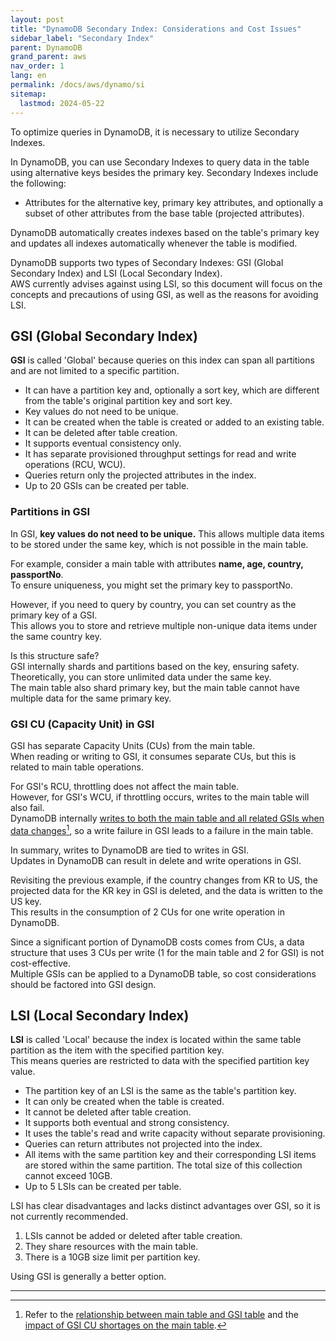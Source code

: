```yaml
---
layout: post
title: "DynamoDB Secondary Index: Considerations and Cost Issues"
sidebar_label: "Secondary Index"
parent: DynamoDB
grand_parent: aws
nav_order: 1
lang: en
permalink: /docs/aws/dynamo/si
sitemap:
  lastmod: 2024-05-22
---
```


To optimize queries in DynamoDB, it is necessary to utilize Secondary Indexes.

In DynamoDB, you can use Secondary Indexes to query data in the table using alternative keys besides the primary key. Secondary Indexes include the following:
- Attributes for the alternative key, primary key attributes, and optionally a subset of other attributes from the base table (projected attributes).

DynamoDB automatically creates indexes based on the table's primary key and updates all indexes automatically whenever the table is modified.

DynamoDB supports two types of Secondary Indexes: GSI (Global Secondary Index) and LSI (Local Secondary Index).  
AWS currently advises against using LSI, so this document will focus on the concepts and precautions of using GSI, as well as the reasons for avoiding LSI.

## GSI (Global Secondary Index)

**GSI** is called 'Global' because queries on this index can span all partitions and are not limited to a specific partition.

- It can have a partition key and, optionally a sort key, which are different from the table's original partition key and sort key.
- Key values do not need to be unique.
- It can be created when the table is created or added to an existing table.
- It can be deleted after table creation.
- It supports eventual consistency only.
- It has separate provisioned throughput settings for read and write operations (RCU, WCU).
- Queries return only the projected attributes in the index.
- Up to 20 GSIs can be created per table.

### Partitions in GSI

In GSI, **key values do not need to be unique.** This allows multiple data items to be stored under the same key, which is not possible in the main table.

For example, consider a main table with attributes **name, age, country, passportNo**.  
To ensure uniqueness, you might set the primary key to passportNo.  

However, if you need to query by country, you can set country as the primary key of a GSI.  
This allows you to store and retrieve multiple non-unique data items under the same country key.

Is this structure safe?  
GSI internally shards and partitions based on the key, ensuring safety.  
Theoretically, you can store unlimited data under the same key.  
The main table also shard primary key, but the main table cannot have multiple data for the same primary key.


### GSI CU (Capacity Unit) in GSI

GSI has separate Capacity Units (CUs) from the main table.  
When reading or writing to GSI, it consumes separate CUs, but this is related to main table operations.

For GSI's RCU, throttling does not affect the main table.  
However, for GSI's WCU, if throttling occurs, writes to the main table will also fail.  
DynamoDB internally <u>writes to both the main table and all related GSIs when data changes</u>[^1], so a write failure in GSI leads to a failure in the main table.

In summary, writes to DynamoDB are tied to writes in GSI.  
Updates in DynamoDB can result in delete and write operations in GSI.

Revisiting the previous example, if the country changes from KR to US, the projected data for the KR key in GSI is deleted, and the data is written to the US key.  
This results in the consumption of 2 CUs for one write operation in DynamoDB.

Since a significant portion of DynamoDB costs comes from CUs, a data structure that uses 3 CUs per write (1 for the main table and 2 for GSI) is not cost-effective.  
Multiple GSIs can be applied to a DynamoDB table, so cost considerations should be factored into GSI design.

## LSI (Local Secondary Index)

**LSI** is called 'Local' because the index is located within the same table partition as the item with the specified partition key.  
This means queries are restricted to data with the specified partition key value.

- The partition key of an LSI is the same as the table's partition key.
- It can only be created when the table is created.
- It cannot be deleted after table creation.
- It supports both eventual and strong consistency.
- It uses the table's read and write capacity without separate provisioning.
- Queries can return attributes not projected into the index.
- All items with the same partition key and their corresponding LSI items are stored within the same partition. The total size of this collection cannot exceed 10GB.
- Up to 5 LSIs can be created per table.

LSI has clear disadvantages and lacks distinct advantages over GSI, so it is not currently recommended.
1. LSIs cannot be added or deleted after table creation.
2. They share resources with the main table.
3. There is a 10GB size limit per partition key.

Using GSI is generally a better option.

---

[^1]: Refer to the [relationship between main table and GSI table](https://docs.aws.amazon.com/amazondynamodb/latest/developerguide/GSI.html#GSI.ThroughputConsiderations) and the [impact of GSI CU shortages on the main table](https://repost.aws/knowledge-center/dynamodb-gsi-throttling-table).
 
